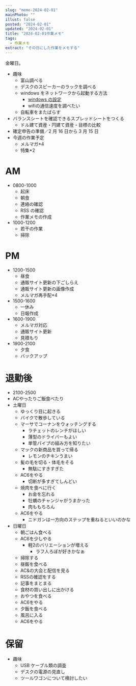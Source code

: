 ```yaml
---
slug: "memo-2024-02-01"
mainPhoto: ""
illust: false
posted: "2024-02-01"
updated: "2024-02-01"
title: "2024-02-01作業メモ"
tags:
  - 作業メモ
extract: "その日にした作業をメモする"
---
```


金曜日。

- 趣味
  - 富山調べる
  - デスクのスピーカーのラックを調べる
  - windows をネットワークから起動する方法
    - [windows の設定](https://ascii.jp/elem/000/001/785/1785177/)
    - wifiの通信速度を調べたい
  - 自転車をまたばらす
- バランスシートを確認できるスプレッドシートをつくる
  - ドル建て資産・円建て資産・目標の比較
- 確定申告の準備／2 月 16 日から 3 月 15 日
- 今週の作業予定
  - メルマガ\*4
  - 特集\*2

# AM

- 0800-1000
  - 起床
  - 朝食
  - 連絡の確認
  - RSS の確認
  - 作業メモの作成
- 1000-1200
  - 若干の作業
  - 掃除

# PM

- 1200-1500
  - 昼食
  - 通販サイト更新の下ごしらえ
  - 通販サイト更新の画像作成
  - メルマガ再手配*4
- 1500-1600
  - 一休み
  - 日報作成
- 1600-1900
  - メルマガ対応
  - 通販サイト更新
  - 見積もり
- 1900-2100
  - 夕食
  - バックアップ


# 退勤後

- 2100-2500
 - ACやったりご飯食べたり
- 土曜日
  - ゆっくり目に起きる
  - バイクで散歩している
  - マーサでコーナンをウォッチングする
    - ラチェットのレンチがほしい
    - 薄型のドライバーもよい
    - 単管パイプの組み方を知りたい
  - マックの新商品を買って帰る
    - レモンのチキンうまい
  - 髪の毛を切る・体毛をそる
    - 無駄にすきすぎた
  - AC6をやる
    - 切断が多すぎてしんどい
  - 焼肉を食べに行く
    - お金を忘れる
    - 牡蠣のチャンジャがうまかった
    - 肉ももちろん
  - AC6をやる
    - ニドガンは一方向のステップを重ねるといいのかな
- 日曜日
  - 朝ごはん食べる
  - AC6を少しやる
    - 軽2のバリエーションが増える
      - ラフ人ろぼが好きかなぁ
  - 掃除する
  - 昼飯を食べる
  - AC&の大会と配信を見る
  - RSSの確認をする
  - 記事をまとまる
  - 食材の買い出しに出かける
  - おやつを食べる
  - AC6をやる
  - 夕飯を食べる
  - 風呂に入る
  - AC6をやる


# 保留

- 趣味
  - USB ケーブル類の調査
  - デスクの電源の見直し
  - ツールワゴンについて検討したい